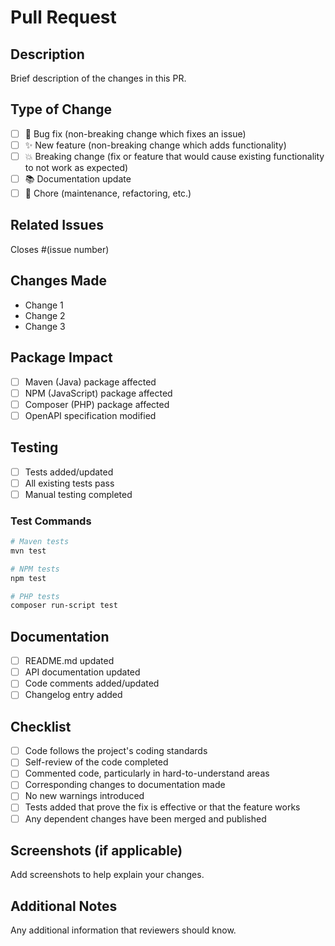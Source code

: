 # Pull Request

## Description
Brief description of the changes in this PR.

## Type of Change
- [ ] 🐛 Bug fix (non-breaking change which fixes an issue)
- [ ] ✨ New feature (non-breaking change which adds functionality)
- [ ] 💥 Breaking change (fix or feature that would cause existing functionality to not work as expected)
- [ ] 📚 Documentation update
- [ ] 🔧 Chore (maintenance, refactoring, etc.)

## Related Issues
Closes #(issue number)

## Changes Made
- Change 1
- Change 2
- Change 3

## Package Impact
- [ ] Maven (Java) package affected
- [ ] NPM (JavaScript) package affected
- [ ] Composer (PHP) package affected
- [ ] OpenAPI specification modified

## Testing
- [ ] Tests added/updated
- [ ] All existing tests pass
- [ ] Manual testing completed

### Test Commands
```bash
# Maven tests
mvn test

# NPM tests  
npm test

# PHP tests
composer run-script test
```

## Documentation
- [ ] README.md updated
- [ ] API documentation updated
- [ ] Code comments added/updated
- [ ] Changelog entry added

## Checklist
- [ ] Code follows the project's coding standards
- [ ] Self-review of the code completed
- [ ] Commented code, particularly in hard-to-understand areas
- [ ] Corresponding changes to documentation made
- [ ] No new warnings introduced
- [ ] Tests added that prove the fix is effective or that the feature works
- [ ] Any dependent changes have been merged and published

## Screenshots (if applicable)
Add screenshots to help explain your changes.

## Additional Notes
Any additional information that reviewers should know.
